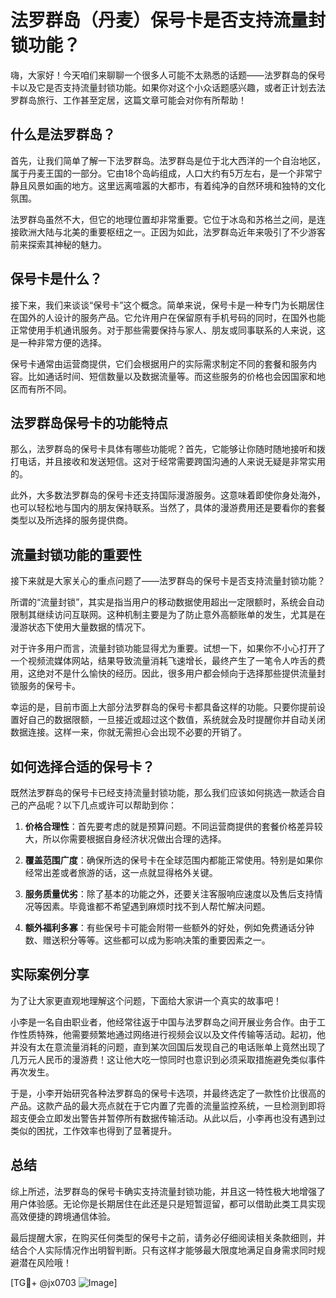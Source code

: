 # 法罗群岛（丹麦）保号卡是否支持流量封锁功能？

嗨，大家好！今天咱们来聊聊一个很多人可能不太熟悉的话题——法罗群岛的保号卡以及它是否支持流量封锁功能。如果你对这个小众话题感兴趣，或者正计划去法罗群岛旅行、工作甚至定居，这篇文章可能会对你有所帮助！

## 什么是法罗群岛？

首先，让我们简单了解一下法罗群岛。法罗群岛是位于北大西洋的一个自治地区，属于丹麦王国的一部分。它由18个岛屿组成，人口大约有5万左右，是一个非常宁静且风景如画的地方。这里远离喧嚣的大都市，有着纯净的自然环境和独特的文化氛围。

法罗群岛虽然不大，但它的地理位置却非常重要。它位于冰岛和苏格兰之间，是连接欧洲大陆与北美的重要枢纽之一。正因为如此，法罗群岛近年来吸引了不少游客前来探索其神秘的魅力。

## 保号卡是什么？

接下来，我们来谈谈“保号卡”这个概念。简单来说，保号卡是一种专门为长期居住在国外的人设计的服务产品。它允许用户在保留原有手机号码的同时，在国外也能正常使用手机通讯服务。对于那些需要保持与家人、朋友或同事联系的人来说，这是一种非常方便的选择。

保号卡通常由运营商提供，它们会根据用户的实际需求制定不同的套餐和服务内容。比如通话时间、短信数量以及数据流量等。而这些服务的价格也会因国家和地区而有所不同。

## 法罗群岛保号卡的功能特点

那么，法罗群岛的保号卡具体有哪些功能呢？首先，它能够让你随时随地接听和拨打电话，并且接收和发送短信。这对于经常需要跨国沟通的人来说无疑是非常实用的。

此外，大多数法罗群岛的保号卡还支持国际漫游服务。这意味着即使你身处海外，也可以轻松地与国内的朋友保持联系。当然了，具体的漫游费用还是要看你的套餐类型以及所选择的服务提供商。

## 流量封锁功能的重要性

接下来就是大家关心的重点问题了——法罗群岛的保号卡是否支持流量封锁功能？

所谓的“流量封锁”，其实是指当用户的移动数据使用超出一定限额时，系统会自动限制其继续访问互联网。这种机制主要是为了防止意外高额账单的发生，尤其是在漫游状态下使用大量数据的情况下。

对于许多用户而言，流量封锁功能显得尤为重要。试想一下，如果你不小心打开了一个视频流媒体网站，结果导致流量消耗飞速增长，最终产生了一笔令人咋舌的费用，这绝对不是什么愉快的经历。因此，很多用户都会倾向于选择那些提供流量封锁服务的保号卡。

幸运的是，目前市面上大部分法罗群岛的保号卡都具备这样的功能。只要你提前设置好自己的数据限额，一旦接近或超过这个数值，系统就会及时提醒你并自动关闭数据连接。这样一来，你就无需担心会出现不必要的开销了。

## 如何选择合适的保号卡？

既然法罗群岛的保号卡已经支持流量封锁功能，那么我们应该如何挑选一款适合自己的产品呢？以下几点或许可以帮助到你：

1. **价格合理性**：首先要考虑的就是预算问题。不同运营商提供的套餐价格差异较大，所以你需要根据自身经济状况做出合理的选择。
   
2. **覆盖范围广度**：确保所选的保号卡在全球范围内都能正常使用。特别是如果你经常出差或者旅游的话，这一点就显得格外关键。

3. **服务质量优劣**：除了基本的功能之外，还要关注客服响应速度以及售后支持情况等因素。毕竟谁都不希望遇到麻烦时找不到人帮忙解决问题。

4. **额外福利多寡**：有些保号卡可能会附带一些额外的好处，例如免费通话分钟数、赠送积分等等。这些都可以成为影响决策的重要因素之一。

## 实际案例分享

为了让大家更直观地理解这个问题，下面给大家讲一个真实的故事吧！

小李是一名自由职业者，他经常往返于中国与法罗群岛之间开展业务合作。由于工作性质特殊，他需要频繁地通过网络进行视频会议以及文件传输等活动。起初，他并没有太在意流量消耗的问题，直到某次回国后发现自己的电话账单上竟然出现了几万元人民币的漫游费！这让他大吃一惊同时也意识到必须采取措施避免类似事件再次发生。

于是，小李开始研究各种法罗群岛的保号卡选项，并最终选定了一款性价比很高的产品。这款产品的最大亮点就在于它内置了完善的流量监控系统，一旦检测到即将超支便会立即发出警告并暂停所有数据传输活动。从此以后，小李再也没有遇到过类似的困扰，工作效率也得到了显著提升。

## 总结

综上所述，法罗群岛的保号卡确实支持流量封锁功能，并且这一特性极大地增强了用户体验感。无论你是长期居住在此还是只是短暂逗留，都可以借助此类工具实现高效便捷的跨境通信体验。

最后提醒大家，在购买任何类型的保号卡之前，请务必仔细阅读相关条款细则，并结合个人实际情况作出明智判断。只有这样才能够最大限度地满足自身需求同时规避潜在风险哦！

[TG💪+ @jx0703 ![Image](https://github.com/user-attachments/assets/dbca1d08-cadb-493c-b0ec-ad6f7a83f270)]